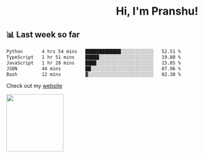 <div align="right" >
   
   <H1>Hi, I'm Pranshu!</H1>

</div>

## 📊 Last week so far
<!--START_SECTION:waka-->

```txt
Python       4 hrs 54 mins   █████████████░░░░░░░░░░░░   52.51 %
TypeScript   1 hr 51 mins    █████░░░░░░░░░░░░░░░░░░░░   19.80 %
JavaScript   1 hr 28 mins    ████░░░░░░░░░░░░░░░░░░░░░   15.85 %
JSON         44 mins         ██░░░░░░░░░░░░░░░░░░░░░░░   07.96 %
Bash         12 mins         ▓░░░░░░░░░░░░░░░░░░░░░░░░   02.30 %
```

<!--END_SECTION:waka-->

Check out my [website](https://pranshu05.vercel.app)

<img align="left" width="150" src="https://user-images.githubusercontent.com/70943732/209951571-93b7afe5-f523-4683-b725-5d94b287e94e.png">

